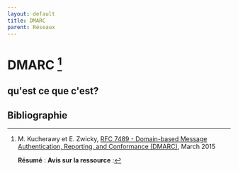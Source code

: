 ```yaml
---
layout: default
title: DMARC
parent: Réseaux
---
```

# DMARC [^1]

## qu'est ce que c'est?

## Bibliographie

[^1]:   M. Kucherawy et E. Zwicky, [RFC 7489 - Domain-based Message Authentication, Reporting, and Conformance (DMARC)](https://datatracker.ietf.org/doc/html/rfc7489), March 2015
    
       **Résumé** : 
       **Avis sur la ressource** : 

